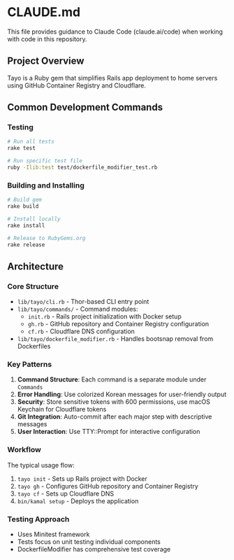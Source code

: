 # CLAUDE.md

This file provides guidance to Claude Code (claude.ai/code) when working with code in this repository.

## Project Overview
Tayo is a Ruby gem that simplifies Rails app deployment to home servers using GitHub Container Registry and Cloudflare.

## Common Development Commands

### Testing
```bash
# Run all tests
rake test

# Run specific test file
ruby -Ilib:test test/dockerfile_modifier_test.rb
```

### Building and Installing
```bash
# Build gem
rake build

# Install locally
rake install

# Release to RubyGems.org
rake release
```

## Architecture

### Core Structure
- `lib/tayo/cli.rb` - Thor-based CLI entry point
- `lib/tayo/commands/` - Command modules:
  - `init.rb` - Rails project initialization with Docker setup
  - `gh.rb` - GitHub repository and Container Registry configuration
  - `cf.rb` - Cloudflare DNS configuration
- `lib/tayo/dockerfile_modifier.rb` - Handles bootsnap removal from Dockerfiles

### Key Patterns
1. **Command Structure**: Each command is a separate module under `Commands`
2. **Error Handling**: Use colorized Korean messages for user-friendly output
3. **Security**: Store sensitive tokens with 600 permissions, use macOS Keychain for Cloudflare tokens
4. **Git Integration**: Auto-commit after each major step with descriptive messages
5. **User Interaction**: Use TTY::Prompt for interactive configuration

### Workflow
The typical usage flow:
1. `tayo init` - Sets up Rails project with Docker
2. `tayo gh` - Configures GitHub repository and Container Registry
3. `tayo cf` - Sets up Cloudflare DNS
4. `bin/kamal setup` - Deploys the application

### Testing Approach
- Uses Minitest framework
- Tests focus on unit testing individual components
- DockerfileModifier has comprehensive test coverage